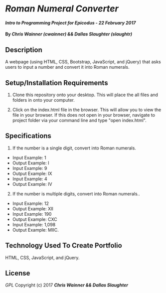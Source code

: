 # _Roman Numeral Converter_

#### _Intro to Programming Project for Epicodus - 22 February 2017_

#### By _**Chris Wainner (cwainner) && Dallas Slaughter (slaughtr)**_

## Description
A webpage (using HTML, CSS, Bootstrap, JavaScript, and jQuery) that asks users to input a number and convert it into Roman numerals.

## Setup/Installation Requirements
1. Clone this repository onto your desktop. This will place the all files and folders in onto your computer.

2. Click on the index.html file in the browser. This will allow you to view the file in your browser. If this does not open in your browser, navigate to project folder via your command line and type "open index.html".

## Specifications
1. If the number is a single digit, convert into Roman numerals.
  * Input Example: 1
  * Output Example: I
  * Input Example: 9
  * Output Example: IX
  * Input Example: 4
  * Output Example: IV
2. If the number is multiple digits, convert into Roman numerals..
  * Input Example: 12
  * Output Example: XII
  * Input Example: 190
  * Output Example: CXC
  * Input Example: 1,098
  * Output Example: MIIC.

## Technology Used To Create Portfolio
HTML, CSS, JavaScript, and jQuery.

## License
*GPL*
Copyright (c) 2017 **_Chris Wainner && Dallas Slaughter_**
